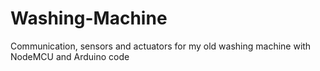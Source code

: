# Washing-Machine
Communication, sensors and actuators for my old washing machine with NodeMCU and Arduino code
